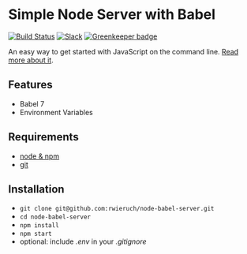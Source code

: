 # Simple Node Server with Babel

[![Build Status](https://travis-ci.org/rwieruch/node-babel-server.svg?branch=master)](https://travis-ci.org/rwieruch/node-babel-server) [![Slack](https://slack-the-road-to-learn-react.wieruch.com/badge.svg)](https://slack-the-road-to-learn-react.wieruch.com/) [![Greenkeeper badge](https://badges.greenkeeper.io/rwieruch/node-babel-server.svg)](https://greenkeeper.io/)

An easy way to get started with JavaScript on the command line. [Read more about it](https://www.robinwieruch.de/minimal-node-js-babel-setup).

## Features

* Babel 7
* Environment Variables

## Requirements

* [node & npm](https://nodejs.org/en/)
* [git](https://www.robinwieruch.de/git-essential-commands/)

## Installation

* `git clone git@github.com:rwieruch/node-babel-server.git`
* `cd node-babel-server`
* `npm install`
* `npm start`
* optional: include *.env* in your *.gitignore*

